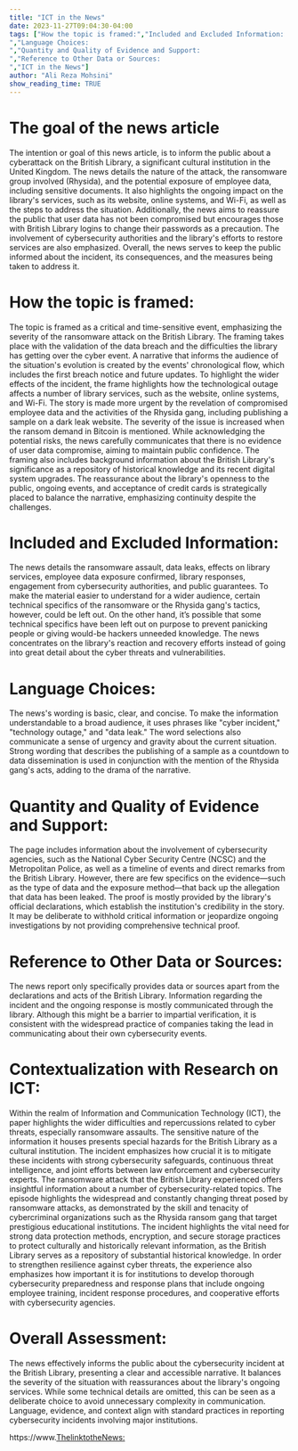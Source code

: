 ```yaml
---
title: "ICT in the News"
date: 2023-11-27T09:04:30-04:00
tags: ["How the topic is framed:","Included and Excluded Information:
","Language Choices:
","Quantity and Quality of Evidence and Support:
","Reference to Other Data or Sources:
","ICT in the News"]
author: "Ali Reza Mohsini"
show_reading_time: TRUE
---
```



# The goal of the news article 

The intention or goal of this news article, is to inform the public about a cyberattack on the British Library, a significant cultural institution in the United Kingdom. The news details the nature of the attack, the ransomware group involved (Rhysida), and the potential exposure of employee data, including sensitive documents. It also highlights the ongoing impact on the library's services, such as its website, online systems, and Wi-Fi, as well as the steps to address the situation. Additionally, the news aims to reassure the public that user data has not been compromised but encourages those with British Library logins to change their passwords as a precaution. The involvement of cybersecurity authorities and the library's efforts to restore services are also emphasized. Overall, the news serves to keep the public informed about the incident, its consequences, and the measures being taken to address it.

# How the topic is framed:

The topic is framed as a critical and time-sensitive event, emphasizing the severity of the ransomware attack on the British Library. The framing takes place with the validation of the data breach and the difficulties the library has getting over the cyber event. A narrative that informs the audience of the situation's evolution is created by the events' chronological flow, which includes the first breach notice and future updates. To highlight the wider effects of the incident, the frame highlights how the technological outage affects a number of library services, such as the website, online systems, and Wi-Fi. The story is made more urgent by the revelation of compromised employee data and the activities of the Rhysida gang, including publishing a sample on a dark leak website. The severity of the issue is increased when the ransom demand in Bitcoin is mentioned. While acknowledging the potential risks, the news carefully communicates that there is no evidence of user data compromise, aiming to maintain public confidence. The framing also includes background information about the British Library's significance as a repository of historical knowledge and its recent digital system upgrades. The reassurance about the library's openness to the public, ongoing events, and acceptance of credit cards is strategically placed to balance the narrative, emphasizing continuity despite the challenges.

# Included and Excluded Information:

The news details the ransomware assault, data leaks, effects on library services, employee data exposure confirmed, library responses, engagement from cybersecurity authorities, and public guarantees. To make the material easier to understand for a wider audience, certain
technical specifics of the ransomware or the Rhysida gang's tactics, however, could be left out. On the other hand, it’s possible that some technical specifics have been left out on purpose to prevent panicking people or giving would-be hackers unneeded knowledge. The news concentrates on the library's reaction and recovery efforts instead of going into great detail about the cyber threats and vulnerabilities.

# Language Choices:

The news's wording is basic, clear, and concise. To make the information understandable to a broad audience, it uses phrases like "cyber incident," "technology outage," and "data leak." The word selections also communicate a sense of urgency and gravity about the current situation. Strong wording that describes the publishing of a sample as a countdown to data dissemination is used in conjunction with the mention of the Rhysida gang's acts, adding to the drama of the narrative.

# Quantity and Quality of Evidence and Support:

The page includes information about the involvement of cybersecurity agencies, such as the National Cyber Security Centre (NCSC) and the Metropolitan Police, as well as a timeline of events and direct remarks from the British Library. However, there are few specifics on the evidence—such as the type of data and the exposure method—that back up the allegation that data has been leaked. The proof is mostly provided by the library's official declarations, which establish the institution's credibility in the story. It may be deliberate to withhold critical information or jeopardize ongoing investigations by not providing comprehensive technical proof.

# Reference to Other Data or Sources:

The news report only specifically provides data or sources apart from the declarations and acts of the British Library. Information regarding the incident and the ongoing response is mostly communicated through the library. Although this might be a barrier to impartial verification, it is consistent with the widespread practice of companies taking the lead in communicating about their own cybersecurity events.

# Contextualization with Research on ICT:

Within the realm of Information and Communication Technology (ICT), the paper highlights the wider difficulties and repercussions related to cyber threats, especially ransomware assaults. The sensitive nature of the information it houses presents special hazards for the British Library as a cultural institution. The incident emphasizes how crucial it is to mitigate these incidents with strong cybersecurity safeguards, continuous threat intelligence, and joint efforts between law enforcement and cybersecurity experts.
The ransomware attack that the British Library experienced offers insightful information about a number of cybersecurity-related topics. The episode highlights the widespread and constantly changing threat posed by ransomware attacks, as demonstrated by the skill and tenacity of cybercriminal organizations such as the Rhysida ransom gang that target prestigious educational institutions. The incident highlights the vital need for strong data protection methods, encryption, and secure storage practices to protect culturally and historically relevant information, as the British Library serves as a repository of substantial historical knowledge. In order to strengthen resilience against cyber threats, the experience also emphasizes how important it is for institutions to develop thorough cybersecurity preparedness and response plans that include ongoing employee training, incident response procedures, and cooperative efforts with cybersecurity agencies.

# Overall Assessment:

The news effectively informs the public about the cybersecurity incident at the British Library, presenting a clear and accessible narrative. It balances the severity of the situation with reassurances about the library's ongoing services. While some technical details are omitted, this can be seen as a deliberate choice to avoid unnecessary complexity in communication. Language, evidence, and context align with standard practices in reporting cybersecurity incidents involving major institutions.

https://www.[ThelinktotheNews:
](https://cybernews.com/news/british-library-ransom-attack-leak-confirmed-rhysida/)
